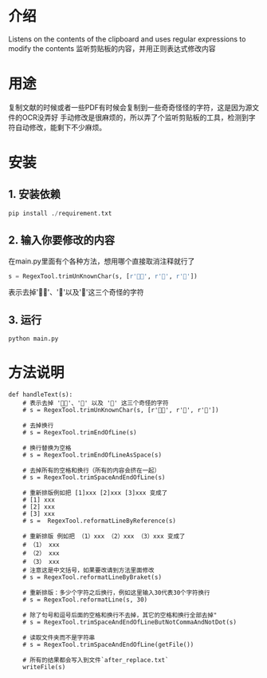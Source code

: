 # 介绍
Listens on the contents of the clipboard and uses regular expressions to modify the contents
监听剪贴板的内容，并用正则表达式修改内容

# 用途
复制文献的时候或者一些PDF有时候会复制到一些奇奇怪怪的字符，这是因为源文件的OCR没弄好
手动修改是很麻烦的，所以弄了个监听剪贴板的工具，检测到字符自动修改，能剩下不少麻烦。


# 安装
## 1. 安装依赖
```python
pip install ./requirement.txt
```

## 2. 输入你要修改的内容
在main.py里面有个各种方法，想用哪个直接取消注释就行了
```python
s = RegexTool.trimUnKnownChar(s, [r'', r'', r''])
```
表示去掉''、''以及''这三个奇怪的字符



## 3. 运行
```
python main.py
```


# 方法说明

    def handleText(s):
        # 表示去掉 ''、'' 以及 '' 这三个奇怪的字符
        # s = RegexTool.trimUnKnownChar(s, [r'', r'', r''])
    
        # 去掉换行
        # s = RegexTool.trimEndOfLine(s)
        
        # 换行替换为空格
        # s = RegexTool.trimEndOfLineAsSpace(s)
        
        # 去掉所有的空格和换行（所有的内容会挤在一起）
        # s = RegexTool.trimSpaceAndEndOfLine(s)
        
        # 重新排版例如把 [1]xxx [2]xxx [3]xxx 变成了
        # [1] xxx
        # [2] xxx
        # [3] xxx
        # s =  RegexTool.reformatLineByReference(s)
        
        # 重新排版 例如把 （1）xxx （2）xxx （3）xxx 变成了
        # （1） xxx
        # （2） xxx
        # （3） xxx 
        # 注意这是中文括号，如果要改请到方法里面修改
        # s = RegexTool.reformatLineByBraket(s)
        
        # 重新排版：多少个字符之后换行，例如这里输入30代表30个字符换行 
        # s = RegexTool.reformatLine(s, 30)
        
        # 除了句号和逗号后面的空格和换行不去掉，其它的空格和换行全部去掉"
        # s = RegexTool.trimSpaceAndEndOfLineButNotCommaAndNotDot(s)
        
        # 读取文件夹而不是字符串 
        # s = RegexTool.trimSpaceAndEndOfLine(getFile())
        
        # 所有的结果都会写入到文件`after_replace.txt`
        writeFile(s)
